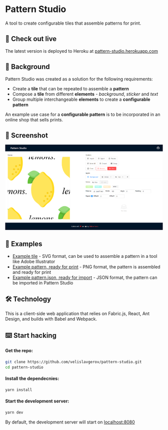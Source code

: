 # Pattern Studio
A tool to create configurable tiles that assemble patterns for print.

## 🚀 Check out live
The latest version is deployed to Heroku at [pattern-studio.herokuapp.com](https://pattern-studio.herokuapp.com/ "Link to Pattern Studio deployment on Heroku")

## 📜 Background
Pattern Studio was created as a solution for the following requirements:
- Create a __tile__ that can be repeated to assemble a __pattern__
- Compose a __tile__ from different __elements__ - _background_, _sticker_ and _text_
- Group multiple interchangeable __elements__ to create a __configurable pattern__

An example use case for a __configurable pattern__ is to be incorporated in an online shop that sells prints. 

## 📸 Screenshot
![Screenshot](screenshot.png "Screenshot from Pattern Studio")

## 👀 Examples
- [Example tile](pattern.svg "Example tile") - SVG format, can be used to assemble a pattern in a tool like Adobe Illustrator
- [Example pattern, ready for print](pattern.png "Example pattern, ready for print") - PNG format, the pattern is assembled and ready for print
- [Example pattern.json, ready for import](pattern.json "Example pattern.json, ready for import") - JSON format, the pattern can be imported in Pattern Studio

## 🛠️ Technology
This is a client-side web application that relies on Fabric.js, React, Ant Design, and builds with Babel and Webpack.

## ⌨️ Start hacking
#### Get the repo:
```bash
git clone https://github.com/velislavgerov/pattern-studio.git
cd pattern-studio
```
#### Install the dependecnies:
```bash
yarn install
```

#### Start the development server:
```bash
yarn dev
```

By default, the development server will start on [localhost:8080](http://localhost:8080/ "Link to default development server")

